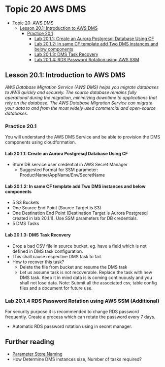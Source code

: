 # Topic 20 AWS DMS

<!-- TOC -->

- [Topic 20: AWS DMS](#topic-20-aws-AWS-DMS)
    - [Lesson 20.1: Introduction to AWS DMS](#lesson-201-introduction-to-AWS-DMS)
        - [Practice 20.1](#practice-201)
            - [Lab 20.1.1: Create an Aurora Postgresql Database Using CF](#lab-2011-create-an-aurora-postgresql-database-using-cf)
            - [Lab 20.1.2: In same CF template add Two DMS instances and below components ](#lab-2012-in-same-cf-template-add-two-dms-instances-and-below-components)
            - [Lab 20.1.3: DMS Task Recovery ](#lab-2013-dms-task-recovery)
            - [Lab 20.1.4: RDS Password Rotation using AWS SSM ](#lab-202-rds-password-rotation-using-aws-ssm-additional)

<!-- /TOC -->

## Lesson 20.1: Introduction to AWS DMS

*AWS Database Migration Service (AWS DMS) helps you migrate databases to AWS quickly and securely. The source database remains fully operational during the migration, minimizing downtime to applications that rely on the database. The AWS Database Migration Service can migrate your data to and from the most widely used commercial and open-source databases.*

### Practice 20.1

You will understand the AWS DMS Service and be able to provision the DMS components using cloudformation.

#### Lab 20.1.1: Create an Aurora Postgresql Database Using CF
- Store DB service user credential in AWS Secret Manager
    - Suggested Format for SSM parameter: ProductName/AppName/Env/SecretName

#### Lab 20.1.2: In same CF template add Two DMS instances and below components
- 5 S3 Buckets
- One Source End Point (Source Target is S3)
- One Destination End Point (Destination Target is Aurora Postgresql created in lab 20.1.1). Use SSM parameters for DB credentials.
- 5 DMS Tasks
#### Lab 20.1.3: DMS Task Recovery
- Drop a bad CSV file in source bucket. eg. have a field which is not defined in DMS task configuration.
- This shall cause respective DMS task to fail.
- How to recover this task?
    - Delete the file from bucket and resume the DMS task
    - Let us assume task is not recoverable. Replace the task with new DMS task. Keep it in mind data is
      is coming continuously and you shall not lose data.
      Note: Submit all the associated csv, table config files and a document for future use.

### Lab 20.1.4 RDS Password Rotation using AWS SSM (Additional)
For security purpose it is recommended to change RDS password frequently. Create a process which can rotate the password every 7 days.
- Automatic RDS password rotation using in secret manager.

## Further reading

* [Parameter Store Naming](https://routesmart-internal.atlassian.net/l/c/KUVX1oeQ)
* How Determine DMS instances size, Number of tasks required?